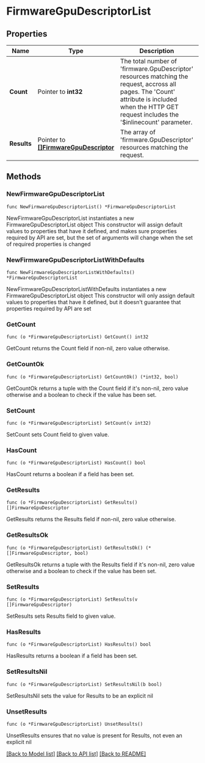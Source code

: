 # FirmwareGpuDescriptorList

## Properties

Name | Type | Description | Notes
------------ | ------------- | ------------- | -------------
**Count** | Pointer to **int32** | The total number of &#39;firmware.GpuDescriptor&#39; resources matching the request, accross all pages. The &#39;Count&#39; attribute is included when the HTTP GET request includes the &#39;$inlinecount&#39; parameter. | [optional] 
**Results** | Pointer to [**[]FirmwareGpuDescriptor**](FirmwareGpuDescriptor.md) | The array of &#39;firmware.GpuDescriptor&#39; resources matching the request. | [optional] 

## Methods

### NewFirmwareGpuDescriptorList

`func NewFirmwareGpuDescriptorList() *FirmwareGpuDescriptorList`

NewFirmwareGpuDescriptorList instantiates a new FirmwareGpuDescriptorList object
This constructor will assign default values to properties that have it defined,
and makes sure properties required by API are set, but the set of arguments
will change when the set of required properties is changed

### NewFirmwareGpuDescriptorListWithDefaults

`func NewFirmwareGpuDescriptorListWithDefaults() *FirmwareGpuDescriptorList`

NewFirmwareGpuDescriptorListWithDefaults instantiates a new FirmwareGpuDescriptorList object
This constructor will only assign default values to properties that have it defined,
but it doesn't guarantee that properties required by API are set

### GetCount

`func (o *FirmwareGpuDescriptorList) GetCount() int32`

GetCount returns the Count field if non-nil, zero value otherwise.

### GetCountOk

`func (o *FirmwareGpuDescriptorList) GetCountOk() (*int32, bool)`

GetCountOk returns a tuple with the Count field if it's non-nil, zero value otherwise
and a boolean to check if the value has been set.

### SetCount

`func (o *FirmwareGpuDescriptorList) SetCount(v int32)`

SetCount sets Count field to given value.

### HasCount

`func (o *FirmwareGpuDescriptorList) HasCount() bool`

HasCount returns a boolean if a field has been set.

### GetResults

`func (o *FirmwareGpuDescriptorList) GetResults() []FirmwareGpuDescriptor`

GetResults returns the Results field if non-nil, zero value otherwise.

### GetResultsOk

`func (o *FirmwareGpuDescriptorList) GetResultsOk() (*[]FirmwareGpuDescriptor, bool)`

GetResultsOk returns a tuple with the Results field if it's non-nil, zero value otherwise
and a boolean to check if the value has been set.

### SetResults

`func (o *FirmwareGpuDescriptorList) SetResults(v []FirmwareGpuDescriptor)`

SetResults sets Results field to given value.

### HasResults

`func (o *FirmwareGpuDescriptorList) HasResults() bool`

HasResults returns a boolean if a field has been set.

### SetResultsNil

`func (o *FirmwareGpuDescriptorList) SetResultsNil(b bool)`

 SetResultsNil sets the value for Results to be an explicit nil

### UnsetResults
`func (o *FirmwareGpuDescriptorList) UnsetResults()`

UnsetResults ensures that no value is present for Results, not even an explicit nil

[[Back to Model list]](../README.md#documentation-for-models) [[Back to API list]](../README.md#documentation-for-api-endpoints) [[Back to README]](../README.md)


